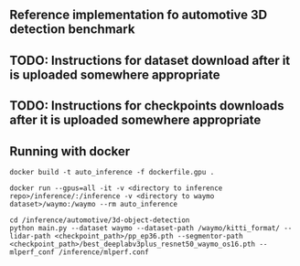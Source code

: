 ## Reference implementation fo automotive 3D detection benchmark

## TODO: Instructions for dataset download after it is uploaded somewhere appropriate

## TODO: Instructions for checkpoints downloads after it is uploaded somewhere appropriate

## Running with docker
```
docker build -t auto_inference -f dockerfile.gpu .

docker run --gpus=all -it -v <directory to inference repo>/inference/:/inference -v <directory to waymo dataset>/waymo:/waymo --rm auto_inference

cd /inference/automotive/3d-object-detection
python main.py --dataset waymo --dataset-path /waymo/kitti_format/ --lidar-path <checkpoint_path>/pp_ep36.pth --segmentor-path <checkpoint_path>/best_deeplabv3plus_resnet50_waymo_os16.pth --mlperf_conf /inference/mlperf.conf
